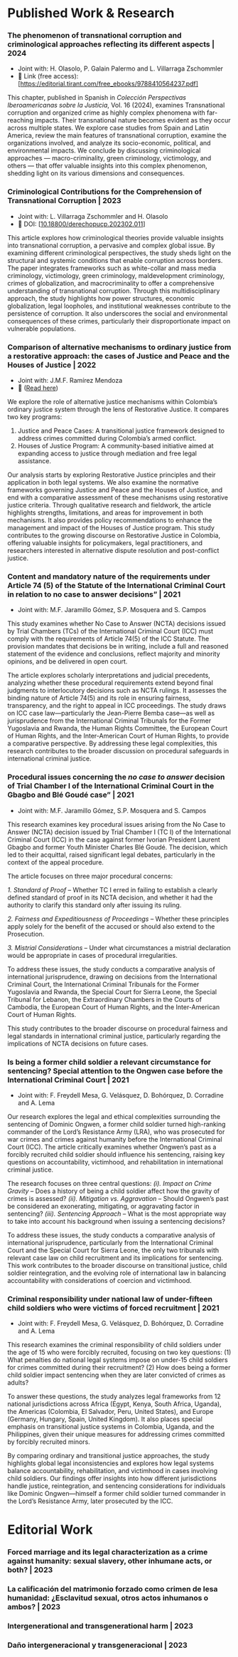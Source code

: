 # Published Work & Research
### The phenomenon of transnational corruption and criminological approaches reflecting its different aspects | 2024
  * Joint with: H. Olasolo, P. Galain Palermo and L. Villarraga Zschommler
  * 🔗 Link (free access): [https://editorial.tirant.com/free_ebooks/9788410564237.pdf]

This chapter, published in Spanish in _Colección Perspectivas Iberoamericanas sobre la Justicia_, Vol. 16 (2024), examines Transnational corruption and organized crime as highly complex phenomena with far-reaching impacts. Their transnational nature becomes evident as they occur across multiple states. We explore case studies from Spain and Latin America, review the main features of transnational corruption, examine the organizations involved, and analyze its socio-economic, political, and environmental impacts. We conclude by discussing criminological approaches — macro-criminality, green criminology, victimology, and others — that offer valuable insights into this complex phenomenon, shedding light on its various dimensions and consequences.


### Criminological Contributions for the Comprehension of Transnational Corruption | 2023
  * Joint with: L. Villarraga Zschommler and H. Olasolo
  * 🔗 DOI: [[10.18800/derechopucp.202302.011](https://doi.org/10.18800/derechopucp.202302.011)]

This article explores how criminological theories provide valuable insights into transnational corruption, a pervasive and complex global issue. By examining different criminological perspectives, the study sheds light on the structural and systemic conditions that enable corruption across borders. The paper integrates frameworks such as white-collar and mass media criminology, victimology, green criminology, maldevelopment criminology, crimes of globalization, and macrocriminality to offer a comprehensive understanding of transnational corruption.
Through this multidisciplinary approach, the study highlights how power structures, economic globalization, legal loopholes, and institutional weaknesses contribute to the persistence of corruption. It also underscores the social and environmental consequences of these crimes, particularly their disproportionate impact on vulnerable populations.

### Comparison of alternative mechanisms to ordinary justice from a restorative approach: the cases of Justice and Peace and the Houses of Justice | 2022
  * Joint with: J.M.F. Ramírez Mendoza
  * 🔗 ([Read here](https://doctrinadistrital.com/ojs2/index.php/RevistaDoctrinaDistrital/article/view/55))

We explore the role of alternative justice mechanisms within Colombia’s ordinary justice system through the lens of Restorative Justice. It compares two key programs:

1. Justice and Peace Cases: A transitional justice framework designed to address crimes committed during Colombia’s armed conflict.
2. Houses of Justice Program: A community-based initiative aimed at expanding access to justice through mediation and free legal assistance.

Our analysis starts by exploring Restorative Justice principles and their application in both legal systems. We also examine the normative frameworks governing Justice and Peace and the Houses of Justice, and end with a comparative assessment of these mechanisms using restorative justice criteria.
Through qualitative research and fieldwork, the article highlights strengths, limitations, and areas for improvement in both mechanisms. It also provides policy recommendations to enhance the management and impact of the Houses of Justice program. This study contributes to the growing discourse on Restorative Justice in Colombia, offering valuable insights for policymakers, legal practitioners, and researchers interested in alternative dispute resolution and post-conflict justice.

### Content and mandatory nature of the requirements under Article 74 (5) of the Statute of the International Criminal Court in relation to no case to answer decisions” | 2021
  * Joint with: M.F. Jaramillo Gómez, S.P. Mosquera and S. Campos 

This study examines whether No Case to Answer (NCTA) decisions issued by Trial Chambers (TCs) of the International Criminal Court (ICC) must comply with the requirements of Article 74(5) of the ICC Statute. The provision mandates that decisions be in writing, include a full and reasoned statement of the evidence and conclusions, reflect majority and minority opinions, and be delivered in open court.

The article explores scholarly interpretations and judicial precedents, analyzing whether these procedural requirements extend beyond final judgments to interlocutory decisions such as NCTA rulings. It assesses the binding nature of Article 74(5) and its role in ensuring fairness, transparency, and the right to appeal in ICC proceedings. The study draws on ICC case law—particularly the Jean-Pierre Bemba case—as well as jurisprudence from the International Criminal Tribunals for the Former Yugoslavia and Rwanda, the Human Rights Committee, the European Court of Human Rights, and the Inter-American Court of Human Rights, to provide a comparative perspective. By addressing these legal complexities, this research contributes to the broader discussion on procedural safeguards in international criminal justice.

### Procedural issues concerning the _no case to answer_ decision of Trial Chamber I of the International Criminal Court in the Gbagbo and Blé Goudé case”  | 2021
  * Joint with: M.F. Jaramillo Gómez, S.P. Mosquera and S. Campos

This research examines key procedural issues arising from the No Case to Answer (NCTA) decision issued by Trial Chamber I (TC I) of the International Criminal Court (ICC) in the case against former Ivorian President Laurent Gbagbo and former Youth Minister Charles Blé Goudé. The decision, which led to their acquittal, raised significant legal debates, particularly in the context of the appeal procedure.

The article focuses on three major procedural concerns: 

*1. Standard of Proof* – Whether TC I erred in failing to establish a clearly defined standard of proof in its NCTA decision, and whether it had the authority to clarify this standard only after issuing its ruling.

*2. Fairness and Expeditiousness of Proceedings* – Whether these principles apply solely for the benefit of the accused or should also extend to the Prosecution.

*3. Mistrial Considerations* – Under what circumstances a mistrial declaration would be appropriate in cases of procedural irregularities.

To address these issues, the study conducts a comparative analysis of international jurisprudence, drawing on decisions from the International Criminal Court, the International Criminal Tribunals for the Former Yugoslavia and Rwanda, the Special Court for Sierra Leone, the Special Tribunal for Lebanon, the Extraordinary Chambers in the Courts of Cambodia, the European Court of Human Rights, and the Inter-American Court of Human Rights.

This study contributes to the broader discourse on procedural fairness and legal standards in international criminal justice, particularly regarding the implications of NCTA decisions on future cases.

### Is being a former child soldier a relevant circumstance for sentencing? Special attention to the Ongwen case before the International Criminal Court | 2021
  * Joint with: F. Freydell Mesa, G. Velásquez, D. Bohórquez, D. Corradine and A. Lema 

Our research explores the legal and ethical complexities surrounding the sentencing of Dominic Ongwen, a former child soldier turned high-ranking commander of the Lord’s Resistance Army (LRA), who was prosecuted for war crimes and crimes against humanity before the International Criminal Court (ICC). The article critically examines whether Ongwen’s past as a forcibly recruited child soldier should influence his sentencing, raising key questions on accountability, victimhood, and rehabilitation in international criminal justice.

The research focuses on three central questions: *(i). Impact on Crime Gravity* – Does a history of being a child soldier affect how the gravity of crimes is assessed? *(ii). Mitigation vs. Aggravation* – Should Ongwen’s past be considered an exonerating, mitigating, or aggravating factor in sentencing? *(iii). Sentencing Approach* – What is the most appropriate way to take into account his background when issuing a sentencing decisions?

To address these issues, the study conducts a comparative analysis of international jurisprudence, particularly from the International Criminal Court and the Special Court for Sierra Leone, the only two tribunals with relevant case law on child recruitment and its implications for sentencing. This work contributes to the broader discourse on transitional justice, child soldier reintegration, and the evolving role of international law in balancing accountability with considerations of coercion and victimhood.

### Criminal responsibility under national law of under-fifteen child soldiers who were victims of forced recruitment | 2021
  * Joint with: F. Freydell Mesa, G. Velásquez, D. Bohórquez, D. Corradine and A. Lema 

This research examines the criminal responsibility of child soldiers under the age of 15 who were forcibly recruited, focusing on two key questions: (1) What penalties do national legal systems impose on under-15 child soldiers for crimes committed during their recruitment? (2) How does being a former child soldier impact sentencing when they are later convicted of crimes as adults?

To answer these questions, the study analyzes legal frameworks from 12 national jurisdictions across Africa (Egypt, Kenya, South Africa, Uganda), the Americas (Colombia, El Salvador, Peru, United States), and Europe (Germany, Hungary, Spain, United Kingdom). It also places special emphasis on transitional justice systems in Colombia, Uganda, and the Philippines, given their unique measures for addressing crimes committed by forcibly recruited minors.

By comparing ordinary and transitional justice approaches, the study highlights global legal inconsistencies and explores how legal systems balance accountability, rehabilitation, and victimhood in cases involving child soldiers. Our findings offer insights into how different jurisdictions handle justice, reintegration, and sentencing considerations for individuals like Dominic Ongwen—himself a former child soldier turned commander in the Lord’s Resistance Army, later prosecuted by the ICC.

# Editorial Work 
### Forced marriage and its legal characterization as a crime against humanity: sexual slavery, other inhumane acts, or both? | 2023
 

### La calificación del matrimonio forzado como crimen de lesa humanidad: ¿Esclavitud sexual, otros actos inhumanos o ambos? | 2023

### Intergenerational and transgenerational harm | 2023

### Daño intergeneracional y transgeneracional | 2023
